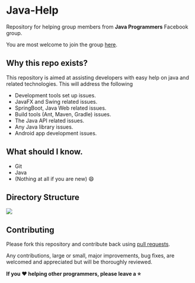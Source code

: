 # Java-Help

Repository for helping group members from **Java Programmers** Facebook group.

You are most welcome to join the group [here](https://www.facebook.com/groups/184139591763145/).

## Why this repo exists?

This repository is aimed at assisting developers with easy help on java and related technologies. This will address the following

- Development tools set up issues.
- JavaFX and Swing related issues.
- SpringBoot, Java Web related issues.
- Build tools (Ant, Maven, Gradle) issues.
- The Java API related issues.
- Any Java library issues.
- Android app development issues.

## What should I know.

- Git
- Java
- (Nothing at all if you are new) :smile:

## Directory Structure

<img src="https://raw.githubusercontent.com/naseemali925/Java-Help/master/Assets/structure.png">

## Contributing

Please fork this repository and contribute back using [pull requests](https://github.com/naseemali925/Java-Help/pulls).

Any contributions, large or small, major improvements, bug fixes, are welcomed and appreciated but will be thoroughly reviewed.

**If you :heart: helping other programmers, please leave a :star:**
